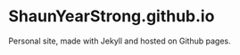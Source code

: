 ShaunYearStrong.github.io
=========================

Personal site, made with Jekyll and hosted on Github pages.
